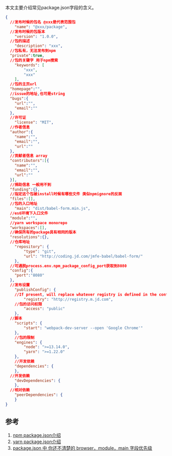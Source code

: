 本文主要介绍常见package.json字段的含义。

```json
{
  //发布时候的包名 @xxx是代表范围包
	"name": "@xxx/package",
  //发布时候的包版本
	"version": "1.0.0",
  //包的描述
	"description": "xxx",
  //包私有，无法发布到npm
  "private":true,
  //包的关键字 用于npm搜索
	"keywords": [
		"xxx",
		"xxx"
	],
  //包的主页url
  "homepage":"",
  //issue的地址,也可是string
  "bugs":{
    "url":"",
    "email":""
  },
  //许可证
	"license": "MIT",
  //作者信息
  "author":{
    "name":"",
    "email":"",
    "url":""
  },
  //贡献者信息 array
  "contributors":[{
    "name":"",
    "email":"",
    "url":""
  }],
  //捐助信息 一般用不到
  "funding":{},
  //指定这个包被install时候有哪些文件 类似npmignore的反面
  "files":[],
  //包的入口地址
	"main": "dist/babel-form.min.js",
  //es6环境下入口文件
  "module":"",
  //yarn workspace monorepo
  "workspaces":[],
  //确保所有的package具有相同的版本
  "resolutions":{},
  //仓库地址
	"repository": {
		"type": "git",
		"url": "http://coding.jd.com/jmfe-babel/babel-form/"
	},
  //可通脱process.env.npm_package_config_port获取到8080
  "config":{
    "port":"8080"
  },
  //发布设置
	"publishConfig": {
    //If present, will replace whatever registry is defined in the configuration when the package is about to be pushed to a remote location
		"registry": "http://registry.m.jd.com",
    //包的访问权限
		"access": "public"
	},
  //脚本
	"scripts": {
		"start": "webpack-dev-server --open 'Google Chrome'"
	},
	//包的限制
	"engines": {
		"node": ">=13.14.0",
		"yarn": ">=1.22.0"
	},
	//开发依赖
	"dependencies": {
	},
  //开发依赖
	"devDependencies": {
	},
  //相对依赖
	"peerDependencies": {
	}
}

```

## 参考

1. [npm package.json介绍](https://docs.npmjs.com/configuring-npm/package-json.html)
2. [yarn package.json介绍](https://yarnpkg.com/configuration/manifest)
3. [package.json 中 你还不清楚的 browser，module，main 字段优先级](https://github.com/SunshowerC/blog/issues/8)

